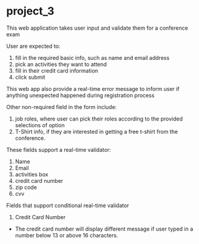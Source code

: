 # project_3
 
This web application takes user input and validate them for a conference exam

User are expected to:
1) fill in the required basic info, such as name and email address
2) pick an activities they want to attend
3) fill in their credit card information
4) click submit

This web app also provide a real-time error message to inform user if anything unexpected happened during registration process

Other non-required field in the form include:
1) job roles, where user can pick their roles according to the provided selections of option
2) T-Shirt info, if they are interested in getting a free t-shirt from the conference.

These fields support a real-time validator:
1) Name
2) Email
3) activities box
4) credit card number
5) zip code
6) cvv

Fields that support conditional real-time validator
1) Credit Card Number
- The credit card number will display different message if user typed in a number below 13 or above 16 characters.

